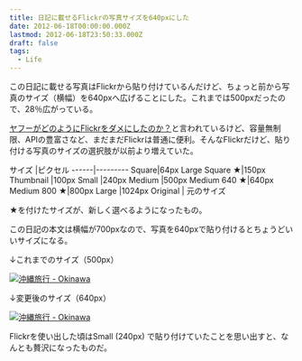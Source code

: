 ```yaml
---
title: 日記に載せるFlickrの写真サイズを640pxにした
date: 2012-06-18T00:00:00.000Z
lastmod: 2012-06-18T23:50:33.000Z
draft: false
tags:
  - Life
---
```


この日記に載せる写真はFlickrから貼り付けているんだけど、ちょっと前から写真のサイズ（横幅）を640pxへ広げることにした。これまでは500pxだったので、28％広がっている。

[ヤフーがどのようにFlickrをダメにしたのか？](http://www.gizmodo.jp/2012/06/flickr_1.html)と言われているけど、容量無制限、APIの豊富さなど、まだまだFlickrは普通に便利。そんなFlickrだけど、貼り付ける写真のサイズの選択肢が以前より増えていた。

サイズ |ピクセル ------|--------- Square|64px Large Square ★|150px Thumbnail |100px Small |240px Medium |500px Medium 640 ★|640px Medium 800 ★|800px Large |1024px Original | 元のサイズ

★を付けたサイズが、新しく選べるようになったもの。

この日記の本文は横幅が700pxなので、写真を640pxで貼り付けるとちょうどいいサイズになる。

↓これまでのサイズ（500px）

[![沖縄旅行 - Okinawa](https://farm8.staticflickr.com/7095/7169055779_12ce3a89a4.jpg "沖縄旅行 - Okinawa")](http://www.flickr.com/photos/machu/7169055779/)

↓変更後のサイズ（640px）

[![沖縄旅行 - Okinawa](https://farm8.staticflickr.com/7095/7169055779_12ce3a89a4_z.jpg "沖縄旅行 - Okinawa")](http://www.flickr.com/photos/machu/7169055779/)

Flickrを使い出した頃はSmall (240px) で貼り付けていたことを思い出すと、なんとも贅沢になったものだ。

